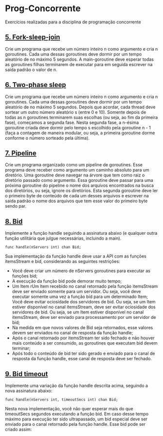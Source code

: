 # Prog-Concorrente
Exercícios realizadas para a disciplina de programação concorrente

## [5. Fork-sleep-join](./codigos/5-Fork-sleep-join.go)
Crie um programa que recebe um número inteiro n como argumento e cria n goroutines. Cada uma dessas goroutines deve dormir por um tempo aleatório de no máximo 5 segundos. A main-goroutine deve esperar todas as goroutines filhas terminarem de executar para em seguida escrever na saída padrão o valor de n.

## [6. Two-phase sleep](./codigos/6-two-phase-sleep.go)
Crie um programa que recebe um número inteiro n como argumento e cria n goroutines. Cada uma dessas goroutines deve dormir por um tempo aleatório de no máximo 5 segundos. Depois que  acordar, cada thread deve sortear um outro número aleatório s (entre 0 e 10).  Somente depois de todas as n goroutines terminarem suas escolhas (ou seja, ao fim da primeira fase), começamos a segunda fase. Nesta segunda fase, a n-ésima goroutine criada deve dormir pelo tempo s escolhido pela goroutine n - 1 (faça a contagem de maneira modular, ou seja, a primeira goroutine dorme conforme o número sorteado pela última).

## [7. Pipeline](./codigos/7.pipeline.go)
Crie um programa organizado como um pipeline de goroutines. Esse programa deve receber como argumento um caminho absoluto para um diretório. Uma goroutine deve navegar na árvore que tem como raiz o diretório passado como argumento. Essa goroutine deve passar para uma próxima goroutine do pipeline o nome dos arquivos encontrados na busca dos diretórios, ou seja, ignore os diretórios. Esta segunda goroutine deve ler o primeiro byte de conteúdo de cada um desses arquivos e escrever na saída padrão o nome dos arquivos que tem esse valor do primeiro byte sendo par.

## [8. Bid](./codigos/8-bid.go)
Implemente a função handle seguindo a assinatura abaixo (e qualquer outra função utilitária que julgue necessárias, incluindo a main).

    func handle(nServers int) chan Bid;

Sua implementação da função handle deve usar a API com as funções itemsStream e bid, considerando as seguintes restrições:
- Você deve criar um número de nServers goroutines para executar as funções bid; 
- A execução da função bid pode demorar muito tempo;
- Um Item rUm Item recebido no canal retornado pela função itemsStream deve ser enviado somente para um servidor. Ou seja, você deve executar somente uma vez a função bid para um determinado Item;
    Você deve evitar ociosidade dos servidores de bid. Ou seja, se um Item estiver disponível no canal itemsStream, deve ser evitar ociosidade dos servidores de bid. Ou seja, se um Item estiver disponível no canal itemsStream, deve ser enviado para processamento por um servidor de bid;
- Na medida em que novos valores de Bid seja retornados, esse valores devem ser enviados no canal de resposta da função handle;
- Após o canal retornado por itemsStream ter sido fechado e não houver mais conteúdo a ser consumido, as goroutines que executam bid devem terminar;
- Após todo o conteúdo de bid ter sido gerado e enviado para o canal de resposta da função handle, esse canal de resposta deve ser fechado.

## [9. Bid timeout](./codigos/9-bid-timeout.go)
Implemente uma variação da função handle descrita acima, seguindo a nova assinatura abaixo:

    func handle(nServers int, timeoutSecs int) chan Bid;

Nesta nova implementação, você não quer esperar mais do que timeoutSecs segundos executando a função bid. Em caso desse tempo máximo para execução ter sido ultrapassado, um bid especial deve ser enviado para o canal retornado pela função handle. Esse bid pode ser criado assim:
